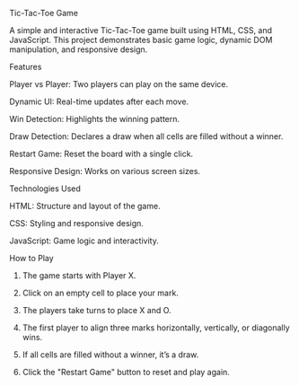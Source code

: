 Tic-Tac-Toe Game

A simple and interactive Tic-Tac-Toe game built using HTML, CSS, and JavaScript. This project demonstrates basic game logic, dynamic DOM manipulation, and responsive design.

Features

Player vs Player: Two players can play on the same device.

Dynamic UI: Real-time updates after each move.

Win Detection: Highlights the winning pattern.

Draw Detection: Declares a draw when all cells are filled without a winner.

Restart Game: Reset the board with a single click.

Responsive Design: Works on various screen sizes.


Technologies Used

HTML: Structure and layout of the game.

CSS: Styling and responsive design.

JavaScript: Game logic and interactivity.


How to Play

1. The game starts with Player X.


2. Click on an empty cell to place your mark.


3. The players take turns to place X and O.


4. The first player to align three marks horizontally, vertically, or diagonally wins.


5. If all cells are filled without a winner, it’s a draw.


6. Click the "Restart Game" button to reset and play again.

